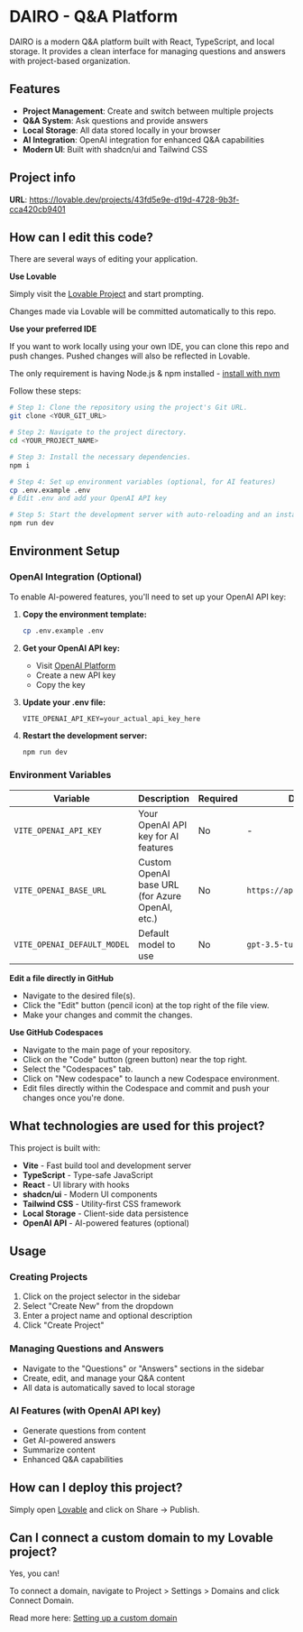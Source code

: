 # DAIRO - Q&A Platform

DAIRO is a modern Q&A platform built with React, TypeScript, and local storage. It provides a clean interface for managing questions and answers with project-based organization.

## Features

- **Project Management**: Create and switch between multiple projects
- **Q&A System**: Ask questions and provide answers
- **Local Storage**: All data stored locally in your browser
- **AI Integration**: OpenAI integration for enhanced Q&A capabilities
- **Modern UI**: Built with shadcn/ui and Tailwind CSS

## Project info

**URL**: https://lovable.dev/projects/43fd5e9e-d19d-4728-9b3f-cca420cb9401

## How can I edit this code?

There are several ways of editing your application.

**Use Lovable**

Simply visit the [Lovable Project](https://lovable.dev/projects/43fd5e9e-d19d-4728-9b3f-cca420cb9401) and start prompting.

Changes made via Lovable will be committed automatically to this repo.

**Use your preferred IDE**

If you want to work locally using your own IDE, you can clone this repo and push changes. Pushed changes will also be reflected in Lovable.

The only requirement is having Node.js & npm installed - [install with nvm](https://github.com/nvm-sh/nvm#installing-and-updating)

Follow these steps:

```sh
# Step 1: Clone the repository using the project's Git URL.
git clone <YOUR_GIT_URL>

# Step 2: Navigate to the project directory.
cd <YOUR_PROJECT_NAME>

# Step 3: Install the necessary dependencies.
npm i

# Step 4: Set up environment variables (optional, for AI features)
cp .env.example .env
# Edit .env and add your OpenAI API key

# Step 5: Start the development server with auto-reloading and an instant preview.
npm run dev
```

## Environment Setup

### OpenAI Integration (Optional)

To enable AI-powered features, you'll need to set up your OpenAI API key:

1. **Copy the environment template:**
   ```sh
   cp .env.example .env
   ```

2. **Get your OpenAI API key:**
   - Visit [OpenAI Platform](https://platform.openai.com/api-keys)
   - Create a new API key
   - Copy the key

3. **Update your .env file:**
   ```env
   VITE_OPENAI_API_KEY=your_actual_api_key_here
   ```

4. **Restart the development server:**
   ```sh
   npm run dev
   ```

### Environment Variables

| Variable | Description | Required | Default |
|----------|-------------|----------|---------|
| `VITE_OPENAI_API_KEY` | Your OpenAI API key for AI features | No | - |
| `VITE_OPENAI_BASE_URL` | Custom OpenAI base URL (for Azure OpenAI, etc.) | No | `https://api.openai.com/v1` |
| `VITE_OPENAI_DEFAULT_MODEL` | Default model to use | No | `gpt-3.5-turbo` |

**Edit a file directly in GitHub**

- Navigate to the desired file(s).
- Click the "Edit" button (pencil icon) at the top right of the file view.
- Make your changes and commit the changes.

**Use GitHub Codespaces**

- Navigate to the main page of your repository.
- Click on the "Code" button (green button) near the top right.
- Select the "Codespaces" tab.
- Click on "New codespace" to launch a new Codespace environment.
- Edit files directly within the Codespace and commit and push your changes once you're done.

## What technologies are used for this project?

This project is built with:

- **Vite** - Fast build tool and development server
- **TypeScript** - Type-safe JavaScript
- **React** - UI library with hooks
- **shadcn/ui** - Modern UI components
- **Tailwind CSS** - Utility-first CSS framework
- **Local Storage** - Client-side data persistence
- **OpenAI API** - AI-powered features (optional)

## Usage

### Creating Projects

1. Click on the project selector in the sidebar
2. Select "Create New" from the dropdown
3. Enter a project name and optional description
4. Click "Create Project"

### Managing Questions and Answers

- Navigate to the "Questions" or "Answers" sections in the sidebar
- Create, edit, and manage your Q&A content
- All data is automatically saved to local storage

### AI Features (with OpenAI API key)

- Generate questions from content
- Get AI-powered answers
- Summarize content
- Enhanced Q&A capabilities

## How can I deploy this project?

Simply open [Lovable](https://lovable.dev/projects/43fd5e9e-d19d-4728-9b3f-cca420cb9401) and click on Share -> Publish.

## Can I connect a custom domain to my Lovable project?

Yes, you can!

To connect a domain, navigate to Project > Settings > Domains and click Connect Domain.

Read more here: [Setting up a custom domain](https://docs.lovable.dev/tips-tricks/custom-domain#step-by-step-guide)
